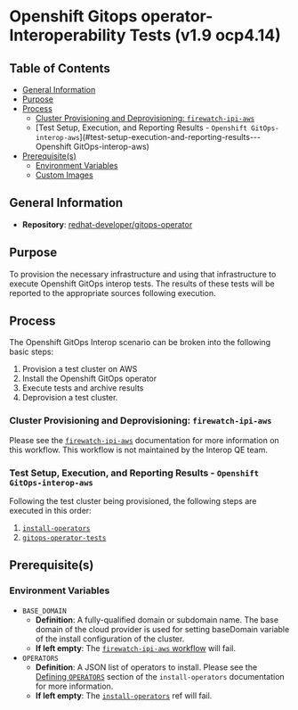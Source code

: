 # Openshift Gitops operator- Interoperability Tests (v1.9 ocp4.14)<!-- omit from toc -->

## Table of Contents<!-- omit from toc -->
- [General Information](#general-information)
- [Purpose](#purpose)
- [Process](#process)
  - [Cluster Provisioning and Deprovisioning: `firewatch-ipi-aws`](#cluster-provisioning-and-deprovisioning-firewatch-ipi-aws)
  - [Test Setup, Execution, and Reporting Results - `Openshift GitOps-interop-aws`](#test-setup-execution-and-reporting-results---Openshift GitOps-interop-aws)
- [Prerequisite(s)](#prerequisites)
  - [Environment Variables](#environment-variables)
  - [Custom Images](#custom-images)

## General Information

- **Repository**: [redhat-developer/gitops-operator](https://github.com/redhat-developer/gitops-operator)

## Purpose

To provision the necessary infrastructure and using that infrastructure to execute Openshift GitOps interop tests. The results of these tests will be reported to the appropriate sources following execution.

## Process

The Openshift GitOps Interop scenario can be broken into the following basic steps:

1. Provision a test cluster on AWS
2. Install the Openshift GitOps operator
3. Execute tests and archive results
4. Deprovision a test cluster.

### Cluster Provisioning and Deprovisioning: `firewatch-ipi-aws`

Please see the [`firewatch-ipi-aws`](https://steps.ci.openshift.org/workflow/firewatch-ipi-aws) documentation for more information on this workflow. This workflow is not maintained by the Interop QE team.

### Test Setup, Execution, and Reporting Results - `Openshift GitOps-interop-aws`

Following the test cluster being provisioned, the following steps are executed in this order:

1. [`install-operators`](../../../step-registry/install-operators/README.md)
2. [`gitops-operator-tests`](../../../step-registry/gitops-operator/tests/README.md)

## Prerequisite(s)

### Environment Variables

- `BASE_DOMAIN`
  - **Definition**: A fully-qualified domain or subdomain name. The base domain of the cloud provider is used for setting baseDomain variable of the install configuration of the cluster.
  - **If left empty**: The [`firewatch-ipi-aws` workflow](../../../step-registry/ipi/aws/firewatch-ipi-aws-workflow.yaml) will fail.
- `OPERATORS`
  - **Definition**: A JSON list of operators to install. Please see the [Defining `OPERATORS`](../../../step-registry/install-operators/README.md#defining-operators) section of the `install-operators` documentation for more information.
  - **If left empty**: The [`install-operators`](../../../step-registry/install-operators/README.md) ref will fail.

